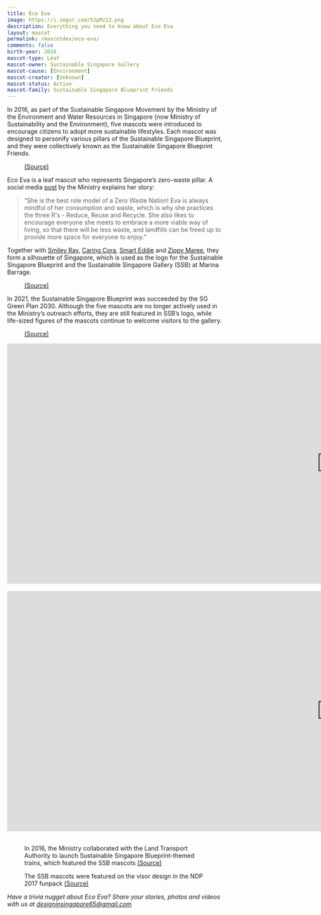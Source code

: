 ```yaml
---
title: Eco Eva
image: https://i.imgur.com/SJpMz12.png
description: Everything you need to know about Eco Eva
layout: mascot
permalink: /mascotdex/eco-eva/
comments: false
birth-year: 2016
mascot-type: Leaf
mascot-owner: Sustainable Singapore Gallery
mascot-cause: [Environment]
mascot-creator: [Unknown]
mascot-status: Active
mascot-family: Sustainable Singapore Blueprint Friends
---
```


In 2016, as part of the Sustainable Singapore Movement by the Ministry of the Environment and Water Resources in Singapore (now Ministry of Sustainability and the Environment), five mascots were introduced to encourage citizens to adopt more sustainable lifestyles. Each mascot was designed to personify various pillars of the Sustainable Singapore Blueprint, and they were collectively known as the Sustainable Singapore Blueprint Friends.

<figure>
<img src="https://i.imgur.com/WxNt9Na.png" alt="">
<figcaption><a href="https://www.facebook.com/photo/?fbid=1289884707729415&set=a.234440306607199" target="_blank">(Source)</a></figcaption>
</figure>

Eco Eva is a leaf mascot who represents Singapore’s zero-waste pillar. A social media <a href="https://www.facebook.com/MSEsingapore/videos/1317534768297742/" target="_blank">post</a> by the Ministry explains her story: 

<blockquote>“She is the best role model of a Zero Waste Nation! Eva is always mindful of her consumption and waste, which is why she practices the three R's - Reduce, Reuse and Recycle. She also likes to encourage everyone she meets to embrace a more viable way of living, so that there will be less waste, and landfills can be freed up to provide more space for everyone to enjoy.”
</blockquote>

Together with <a href="https://www.designinsingapore.com/mascotdex/smiley-ray/" target="_blank">Smiley Ray</a>, <a href="https://www.designinsingapore.com/mascotdex/caring-cora/" target="_blank">Caring Cora</a>, <a href="https://www.designinsingapore.com/mascotdex/smart-eddie/" target="_blank">Smart Eddie</a> and <a href="https://www.designinsingapore.com/mascotdex/zippy-maree/" target="_blank">Zippy Maree</a>, they form a silhouette of Singapore, which is used as the logo for the Sustainable Singapore Blueprint and the Sustainable Singapore Gallery (SSB) at Marina Barrage.

<figure>
<img src="https://i.imgur.com/t4OaCMf.png" alt="">
<figcaption><a href="https://www.facebook.com/ssgallery.sg/" target="_blank">(Source)</a></figcaption>
</figure>

In 2021, the Sustainable Singapore Blueprint was succeeded by the SG Green Plan 2030. Although the five mascots are no longer actively used in the Ministry’s outreach efforts, they are still featured in SSB’s logo, while life-sized figures of the mascots continue to welcome visitors to the gallery.

<figure>
<img src="https://i.imgur.com/BZ1Uode.jpg" alt="">
<figcaption><a href="https://lh3.googleusercontent.com/p/AF1QipPjkiierwHxDyNEjRWPmKBYXTy_QKugNM14NaUT=s680-w680-h510" target="_blank">(Source)</a></figcaption>
</figure>

<div class="video-responsive">
<iframe width="1524" height="560" src="https://www.youtube.com/embed/t5kE_7z9wII?list=PLufsUwaI-DoGXFAY9rHe1BSi4SOcsW3rV" title="Eco Eva: Towards a Zero Waste Nation" frameborder="0" allow="accelerometer; autoplay; clipboard-write; encrypted-media; gyroscope; picture-in-picture; web-share" referrerpolicy="strict-origin-when-cross-origin" allowfullscreen></iframe></div>

<br>

<div class="video-responsive">
<iframe width="1524" height="560" src="https://www.youtube.com/embed/i2louyEOwg0?list=PLufsUwaI-DoGXFAY9rHe1BSi4SOcsW3rV" title="Paperless with Eva" frameborder="0" allow="accelerometer; autoplay; clipboard-write; encrypted-media; gyroscope; picture-in-picture; web-share" referrerpolicy="strict-origin-when-cross-origin" allowfullscreen></iframe></div>
</div>
<br>

<figure>
<img src="https://i.imgur.com/KflwkjC.jpg" alt="">
<figcaption>In 2016, the Ministry collaborated with the Land Transport Authority to launch Sustainable Singapore Blueprint-themed trains, which featured the SSB mascots <a href="https://www.facebook.com/photo/?fbid=1252355384834695&set=zippy-maree-represents-one-of-the-ssb-2015-focus-areas-a-carlite-singapore-did-y" target="_blank">(Source)</a></figcaption>
</figure>

<figure>
<img src="https://i.imgur.com/U29FqTb.png" alt="">
<figcaption>The SSB mascots were featured on the visor design in the NDP 2017 funpack <a href="https://www.facebook.com/watch/?v=10154811932837934" target="_blank">(Source)</a></figcaption>
</figure>

<i>Have a trivia nugget about Eco Eva? Share your stories, photos and videos with us at designinsingapore65@gmail.com</i>




